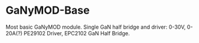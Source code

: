 # GaNyMOD-Base
Most basic GaNyMOD module.  Single GaN half bridge and driver: 0-30V, 0-20A(?) PE29102 Driver, EPC2102 GaN Half Bridge. 
